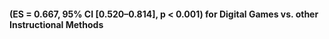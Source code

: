 


#### (ES = 0.667, 95% CI [0.520–0.814], p < 0.001) for Digital Games vs. other Instructional Methods 










